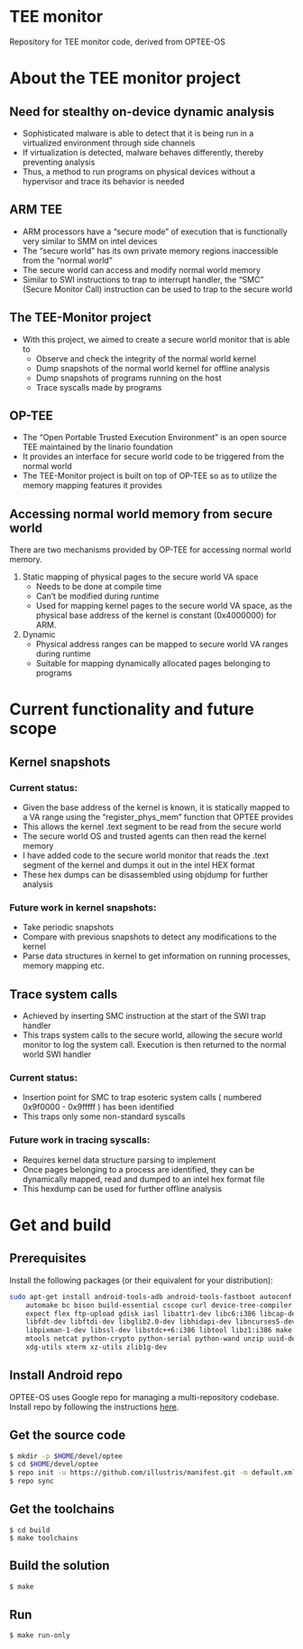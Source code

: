 TEE monitor
===
Repository for TEE monitor code, derived from OPTEE-OS

# About the TEE monitor project
## Need for stealthy on-device dynamic analysis
- Sophisticated malware is able to detect that it is being run in a virtualized environment through side channels
- If virtualization is detected, malware behaves differently, thereby preventing analysis
- Thus, a method to run programs on physical devices without a hypervisor and trace its behavior is needed

## ARM TEE
- ARM processors have a “secure mode” of execution that is functionally very similar to SMM on intel devices
- The “secure world” has its own private memory regions inaccessible from the “normal world”
- The secure world can access and modify normal world memory
- Similar to SWI instructions to trap to interrupt handler, the “SMC” (Secure Monitor Call) instruction can be used to trap to the secure world

## The TEE-Monitor project
- With this project, we aimed to create a secure world monitor that is able to 
    - Observe and check the integrity of the normal world kernel
    - Dump snapshots of the normal world kernel for offline analysis
    - Dump snapshots of programs running on the host
    - Trace syscalls made by programs

## OP-TEE
- The “Open Portable Trusted Execution Environment” is an open source TEE maintained by the linario foundation
- It provides an interface for secure world code to be triggered from the normal world
- The TEE-Monitor project is built on top of OP-TEE so as to utilize the memory mapping features it provides

## Accessing normal world memory from secure world
There are two mechanisms provided by OP-TEE for accessing normal world memory.
1. Static mapping of physical pages to the secure world VA space
    - Needs to be done at compile time
    - Can’t be modified during runtime
    - Used for mapping kernel pages to the secure world VA space, as the physical base address of the kernel is constant (0x4000000) for ARM.
2. Dynamic 
    - Physical address ranges can be mapped to secure world VA ranges during runtime
    - Suitable for mapping dynamically allocated pages belonging to programs

# Current functionality and future scope
## Kernel snapshots
### Current status:
- Given the base address of the kernel is known, it is statically mapped to a VA range using the “register_phys_mem” function that OPTEE provides
- This allows the kernel .text segment to be read from the secure world
- The secure world OS and trusted agents can then read the kernel memory
- I have added code to the secure world monitor that reads the .text segment of the kernel and dumps it out in the intel HEX format
- These hex dumps can be disassembled using objdump for further analysis

### Future work in kernel snapshots:
- Take periodic snapshots
- Compare with previous snapshots to detect any modifications to the kernel
- Parse data structures in kernel to get information on running processes, memory mapping etc.

## Trace system calls
- Achieved by inserting SMC instruction at the start of the SWI trap handler
- This traps system calls to the secure world, allowing the secure world monitor to log the system call. Execution is then returned to the normal world SWI handler

### Current status:
- Insertion point for SMC to trap esoteric system calls ( numbered 0x9f0000 - 0x9fffff ) has been identified
- This traps only some non-standard syscalls

### Future work in tracing syscalls:
- Requires kernel data structure parsing to implement
- Once pages belonging to a process are identified, they can be dynamically mapped, read and dumped to an intel hex format file
- This hexdump can be used for further offline analysis

# Get and build

## Prerequisites
Install the following packages (or their equivalent for your distribution):
```bash
sudo apt-get install android-tools-adb android-tools-fastboot autoconf \
	automake bc bison build-essential cscope curl device-tree-compiler \
	expect flex ftp-upload gdisk iasl libattr1-dev libc6:i386 libcap-dev \
	libfdt-dev libftdi-dev libglib2.0-dev libhidapi-dev libncurses5-dev \
	libpixman-1-dev libssl-dev libstdc++6:i386 libtool libz1:i386 make \
	mtools netcat python-crypto python-serial python-wand unzip uuid-dev \
	xdg-utils xterm xz-utils zlib1g-dev
```

## Install Android repo
OPTEE-OS uses Google repo for managing a multi-repository codebase. Install repo by following the instructions [here](https://source.android.com/setup/build/downloading).

## Get the source code
```bash
$ mkdir -p $HOME/devel/optee
$ cd $HOME/devel/optee
$ repo init -u https://github.com/illustris/manifest.git -m default.xml
$ repo sync
```

## Get the toolchains
```
$ cd build
$ make toolchains
```

## Build the solution
```bash
$ make
```

## Run
```bash
$ make run-only
```

